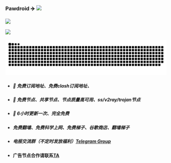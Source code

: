 
### Pawdroid ✈️ ![](https://views.whatilearened.today/views/github/Pawdroid/Pawdroid.svg)

![](https://github-readme-stats.vercel.app/api?username=Pawdroid&show_icons=true&line_height=21&show_icons=true&theme=vue&hide_border=true)

![](https://github-readme-stats.vercel.app/api/top-langs/?username=Pawdroid&show_icons=true&layout=compact&theme=vue&hide_border=true)

![github contribution grid snake animation](https://raw.githubusercontent.com/Pawdroid/Pawdroid/output/github-snake.svg)


* ##### 🚀 免费订阅地址、免费clash订阅地址、
* ##### 🚀 免费节点、共享节点、节点质量高可用、ss/v2ray/trojan节点
* ##### 🚀 6小时更新一次、完全免费
* ##### 免费翻墙、免费科学上网、免费梯子、谷歌商店、翻墙梯子
* ##### 电报交流群（不定时发放福利）[Telegram Group](https://t.me/shadowrocket_android)
* #### 广告节点合作请联系[TA](https://t.me/shadowrocket_android_master)
